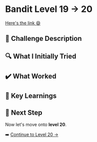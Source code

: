 # Bandit Level 19 → 20
[Here's the link 😄](https://overthewire.org/wargames/bandit/bandit20.html)
## 📝 **Challenge Description**  




## 🔍 **What I Initially Tried**  


## ✔️ What Worked




## 🧠 Key Learnings



## 🔐 Next Step
Now let's move onto **level 20**. 

➡️ [Continue to Level 20 →](https://github.com/aminuzz/Bandit-CTF-Journey/blob/main/level%2020.md)
